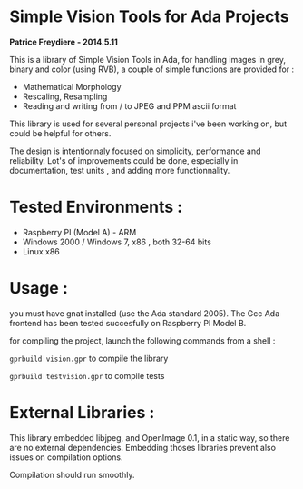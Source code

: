 Simple Vision Tools for Ada Projects
============

__Patrice Freydiere - 2014.5.11__

This is a library of Simple Vision Tools in Ada, for handling images in grey, binary and color (using RVB), 
a couple of simple functions are provided for :

- Mathematical Morphology
- Rescaling, Resampling
- Reading and writing from / to JPEG and PPM ascii format

This library is used for several personal projects i've been working on, but could be helpful for others.

The design is intentionnaly focused on simplicity, performance and reliability. Lot's of improvements could be done, especially in documentation, test units , and adding more functionnality.


Tested Environments :
=====================

- Raspberry PI (Model A) - ARM
- Windows 2000 / Windows 7, x86 , both 32-64 bits
- Linux x86


Usage :
=======

you must have gnat installed (use the Ada standard 2005). The Gcc Ada frontend has been tested succesfully on Raspberry PI Model B.



for compiling the project, launch the following commands from a shell :

`gprbuild vision.gpr` to compile the library

`gprbuild testvision.gpr` to compile tests



External Libraries :
====================

This library embedded libjpeg, and OpenImage 0.1, in a static way, so there are no external dependencies. Embedding thoses libraries prevent also issues on compilation options.

Compilation should run smoothly.



